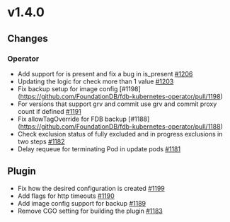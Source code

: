 # v1.4.0

## Changes

### Operator

* Add support for is present and fix a bug in is_present [#1206](https://github.com/FoundationDB/fdb-kubernetes-operator/pull/1206)
* Updating the logic for check more than 1 value [#1203](https://github.com/FoundationDB/fdb-kubernetes-operator/pull/1203)
* Fix backup setup for image config [#1198] (https://github.com/FoundationDB/fdb-kubernetes-operator/pull/1198)
* For versions that support grv and commit use grv and commit proxy count if defined [#1191](https://github.com/FoundationDB/fdb-kubernetes-operator/pull/1191)
* Fix allowTagOverride for FDB backup [#1188] (https://github.com/FoundationDB/fdb-kubernetes-operator/pull/1188)
* Check exclusion status of fully excluded and in progress exclusions in two steps [#1182](https://github.com/FoundationDB/fdb-kubernetes-operator/pull/1182)
* Delay requeue for terminating Pod in update pods [#1181](https://github.com/FoundationDB/fdb-kubernetes-operator/pull/1181/files)

## Plugin

* Fix how the desired configuration is created [#1199](https://github.com/FoundationDB/fdb-kubernetes-operator/pull/1199)
* Add flags for http timeouts [#1190](https://github.com/FoundationDB/fdb-kubernetes-operator/pull/1190)
* Add image config support for backup [#1189](https://github.com/FoundationDB/fdb-kubernetes-operator/pull/1189)
* Remove CGO setting for building the plugin [#1183](https://github.com/FoundationDB/fdb-kubernetes-operator/pull/1183)
